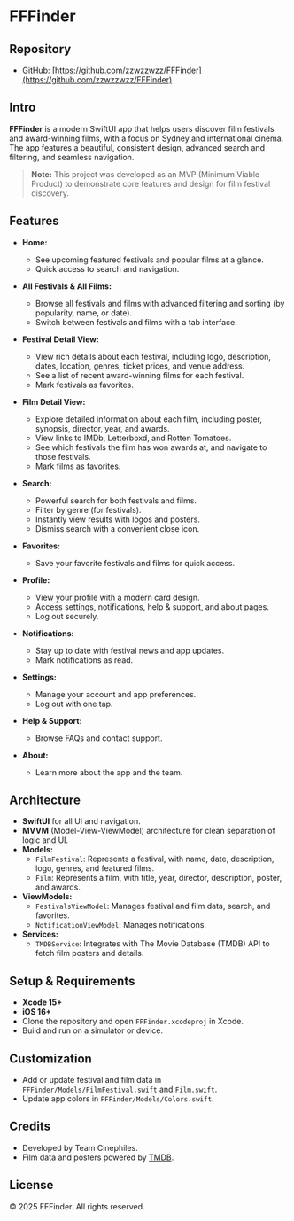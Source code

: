 # FFFinder

## Repository

- GitHub: [https://github.com/zzwzzwzz/FFFinder](https://github.com/zzwzzwzz/FFFinder)

## Intro

**FFFinder** is a modern SwiftUI app that helps users discover film festivals and award-winning films, with a focus on Sydney and international cinema. The app features a beautiful, consistent design, advanced search and filtering, and seamless navigation.

> **Note:** This project was developed as an MVP (Minimum Viable Product) to demonstrate core features and design for film festival discovery.

## Features

- **Home:**  
  - See upcoming featured festivals and popular films at a glance.
  - Quick access to search and navigation.

- **All Festivals & All Films:**  
  - Browse all festivals and films with advanced filtering and sorting (by popularity, name, or date).
  - Switch between festivals and films with a tab interface.

- **Festival Detail View:**
  - View rich details about each festival, including logo, description, dates, location, genres, ticket prices, and venue address.
  - See a list of recent award-winning films for each festival.
  - Mark festivals as favorites.

- **Film Detail View:**
  - Explore detailed information about each film, including poster, synopsis, director, year, and awards.
  - View links to IMDb, Letterboxd, and Rotten Tomatoes.
  - See which festivals the film has won awards at, and navigate to those festivals.
  - Mark films as favorites.

- **Search:**  
  - Powerful search for both festivals and films.
  - Filter by genre (for festivals).
  - Instantly view results with logos and posters.
  - Dismiss search with a convenient close icon.

- **Favorites:**  
  - Save your favorite festivals and films for quick access.

- **Profile:**  
  - View your profile with a modern card design.
  - Access settings, notifications, help & support, and about pages.
  - Log out securely.

- **Notifications:**  
  - Stay up to date with festival news and app updates.
  - Mark notifications as read.

- **Settings:**  
  - Manage your account and app preferences.
  - Log out with one tap.

- **Help & Support:**  
  - Browse FAQs and contact support.

- **About:**  
  - Learn more about the app and the team.

## Architecture

- **SwiftUI** for all UI and navigation.
- **MVVM** (Model-View-ViewModel) architecture for clean separation of logic and UI.
- **Models:**  
  - `FilmFestival`: Represents a festival, with name, date, description, logo, genres, and featured films.
  - `Film`: Represents a film, with title, year, director, description, poster, and awards.
- **ViewModels:**  
  - `FestivalsViewModel`: Manages festival and film data, search, and favorites.
  - `NotificationViewModel`: Manages notifications.
- **Services:**  
  - `TMDBService`: Integrates with The Movie Database (TMDB) API to fetch film posters and details.

## Setup & Requirements

- **Xcode 15+**
- **iOS 16+**
- Clone the repository and open `FFFinder.xcodeproj` in Xcode.
- Build and run on a simulator or device.

## Customization

- Add or update festival and film data in `FFFinder/Models/FilmFestival.swift` and `Film.swift`.
- Update app colors in `FFFinder/Models/Colors.swift`.

## Credits

- Developed by Team Cinephiles.
- Film data and posters powered by [TMDB](https://www.themoviedb.org/).

## License

© 2025 FFFinder. All rights reserved.
